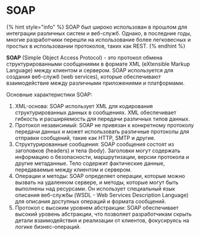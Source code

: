 # SOAP

{% hint style="info" %}
SOAP был широко использован в прошлом для интеграции различных систем и веб-служб. Однако, в последние годы, многие разработчики перешли на использование более легковесных и простых в использовании протоколов, таких как REST.
{% endhint %}

**SOAP** (Simple Object Access Protocol) - это протокол обмена структурированными сообщениями в формате XML (eXtensible Markup Language) между клиентом и сервером. SOAP используется для создания веб-служб (web services), которые обеспечивают взаимодействие между различными приложениями и платформами.

Основные характеристики SOAP:

1. XML-основа: SOAP использует XML для кодирования структурированных данных в сообщениях. XML обеспечивает гибкость и расширяемость для передачи различных типов данных.
2. Протокол независимый: SOAP не привязан к конкретному протоколу передачи данных и может использовать различные протоколы для отправки сообщений, такие как HTTP, SMTP и другие.
3. Структурированные сообщения: SOAP сообщения состоят из заголовков (headers) и тела (body). Заголовки могут содержать информацию о безопасности, маршрутизации, версии протокола и другие метаданные. Тело содержит фактические данные, передаваемые между клиентом и сервером.
4. Операции и методы: SOAP определяет операции, которые можно вызвать на удаленном сервере, и методы, которые могут быть выполнены над ресурсами. Он использует специальный язык описания веб-службы (WSDL - Web Services Description Language) для описания доступных операций и формата сообщений.
5. Протокол с высоким уровнем абстракции: SOAP обеспечивает высокий уровень абстракции, что позволяет разработчикам скрыть детали взаимодействия и реализации от клиентов, фокусируясь на логике бизнес-операций.

